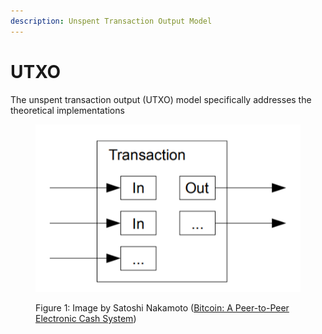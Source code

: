 ```yaml
---
description: Unspent Transaction Output Model
---
```


# UTXO

The unspent transaction output (UTXO) model specifically addresses the theoretical implementations&#x20;

<figure><img src="../.gitbook/assets/Diagram of the UTXO Model.png" alt="UTXO Model Diagram"><figcaption><p>Figure 1: Image by Satoshi Nakamoto (<a href="https://bitcoin.org/bitcoin.pdf">Bitcoin: A Peer-to-Peer Electronic Cash System</a>)</p></figcaption></figure>
